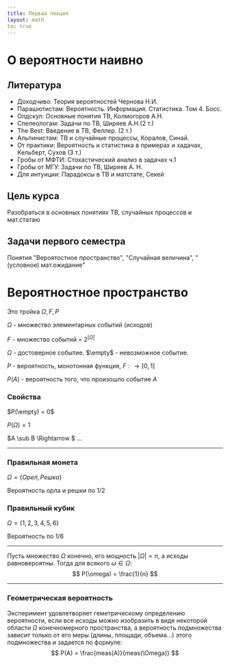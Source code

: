 ```yaml
---
title: Первая лекция
layout: math
toc true
---
```


# О вероятности наивно

## Литература

* Доходчиво: Теория вероятностей Чернова Н.И.
* Парашютистам: Вероятность. Информация. Статистика. Том 4. Босс.
* Олдскул: Основные понятия ТВ, Колмогоров А.Н.
* Спелеологам: Задачи по ТВ, Ширяев А.Н.(2 т.)
* The Best: Введение в ТВ, Феллер. (2 т.)
* Альпинистам: ТВ и случайные процессы, Коралов, Синай.
* От практики: Вероятность и статистика в примерах и хадачах, Кельберт, Сухов (3 т.)
* Гробы от МФТИ: Стохастический анализ в задачах ч.1
* Гробы от МГУ: Задачи по ТВ, Ширяев А. Н.
* Для интуиции: Парадоксы в ТВ и матстате, Секей

## Цель курса

Разобраться в основных понятиях ТВ, случайных процессов и мат.статаю

## Задачи первого семестра

Понятия "Вероятостное пространство", "Случайная величина", "(условное) мат.ожидание"

# Вероятностное пространство

Это тройка $\Omega, F, P$

$\Omega$ - множество элементарных событий (исходов)

$F$ - множество событий = $2^{|\Omega|}$ 

$\Omega$ - достоверное событие. $\empty$ - невозможное событие.

$P$ - вероятность, монотонная функция, $F: \rightarrow [0,1]$

$P(A)$ - вероятность того, что произошло событие $A$

### Свойства

$P(\empty) = 0$

$P(\Omega) = 1$

$A \sub B \Rightarrow $ ...

---

### Правильная монета

$\Omega = \{Орел, Решка\}$

Вероятность орла и решки по 1/2

### Правильный кубик

$\Omega = \{1, 2, 3, 4, 5, 6\}$

Вероятность по 1/6

---

Пусть множество $\Omega$ конечно, его мощность $|\Omega| = n$, а исходы равновероятны. Тогда для всякого $\omega \in \Omega$:
$$
P(\omega) = \frac{1}{n}
$$

---

### Геометрическая вероятность

Эксперимент удовлетворяет геметрическому определению вероятности, если все исходы можно изобразить в виде некоторой области $\Omega$ конечномерного пространства, а вероятность подмножества зависит только от его меры (длины, площади, объема...) этого подмножества и задается по формуле:
$$
P(A) = \frac{meas(A)}{meas(\Omega)}
$$
